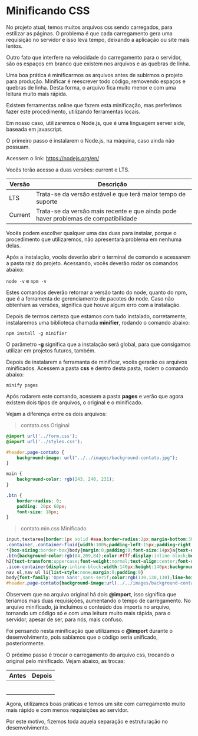 # Minificando CSS

No projeto atual, temos muitos arquivos css sendo carregados, para estilizar as páginas. O problema é que cada carregamento gera uma requisição no servidor e isso leva tempo, deixando a aplicação ou site mais lentos.

Outro fato que interfere na velocidade do carregamento para o servidor, são os espaços em branco que existem nos arquivos e as quebras de linha. 

Uma boa prática é minificarmos os arquivos antes de subirmos o projeto para produção. Minificar é reescrever todo código, removendo espaços e quebras de linha. Desta forma, o arquivo fica muito menor e com uma leitura muito mais rápida.

Existem ferramentas online que fazem esta minificação, mas preferimos fazer este procedimento, utilizando ferramentas locais.

Em nosso caso, utilizaremos o Node.js, que é uma linguagem server side, baseada em javascript.

O primeiro passo é instalarem o Node.js, na máquina, caso ainda não possuam.

Acessem o link: <https://nodejs.org/en/>

Vocês terão acesso a duas versões: current e LTS.

| Versão | Descrição |
| ------ | --------- |
| LTS | Trata-se da versão estável e que terá maior tempo de suporte |
| Current | Trata-se da versão mais recente e que ainda pode haver problemas de compatibilidade |

Vocês podem escolher qualquer uma das duas para instalar, porque o procedimento que utilizaremos, não apresentará problema em nenhuma delas.

Após a instalação, vocês deverão abrir o terminal de comando e acessarem a pasta raiz do projeto. Acessando, vocês deverão rodar os comandos abaixo:

`node -v` e `npm -v`

Estes comandos deverão retornar a versão tanto do node, quanto do npm, que é a ferramenta de gerenciamento de pacotes do node. Caso não obtenham as versões, significa que houve algum erro com a instalação.

Depois de termos certeza que estamos com tudo instalado, corretamente, instalaremos uma biblioteca chamada **minifier**, rodando o comando abaixo:

`npm install -g minifier`

O parâmetro **-g** significa que a instalação será global, para que consigamos utilizar em projetos futuros, também.

Depois de instalarem a ferramanta de minificar, vocês gerarão os arquivos minificados. Acessem a pasta **css** e dentro desta pasta, rodem o comando abaixo:

`minify pages`

Após rodarem este comando, acessem a pasta **pages** e  verão que agora existem dois tipos de arquivos, o original e o minificado.

Vejam a diferença entre os dois arquivos:

> contato.css Original

```css
@import url('../form.css');
@import url('../styles.css');

#header.page-contato {
    background-image: url("../../images/background-contato.jpg");
}

main {
    background-color: rgb(243, 240, 231);
}

.btn {
    border-radius: 0;
    padding: 20px 60px;
    font-size: 18px;
}
```
> contato.min.css Minificado

```css
input,textarea{border:1px solid #aaa;border-radius:2px;margin-bottom:30px;padding:10px;width:100%}input[type="submit"]{width:auto}textarea{height:170px}input:focus,textarea:focus{outline:1px solid #777}.input-control{position:relative}.input-control label{position:absolute;top:5px;left:5px;opacity:0}.input-control input:focus ~ label,.input-control textarea:focus ~ label{top:-25px;font-size:12px;transition:ease .5s all;opacity:1}
.container,.container-fluid{width:100%;padding-left:15px;padding-right:15px}.row{margin-left:-15px;margin-right:-15px}.row:before,.row:after{content:" ";display:table}.row:after{clear:both}.col{position:relative;padding-left:15px;padding-right:15px;min-height:1px;float:left}.col-1{width:16.666666%}.col-2{width:33.333332%}.col-3{width:49.999998%}.col-4{width:66.666664%}.col-5{width:83.33333%}.col-6{width:100%}@media (min-width:992px){.container{max-width:992px;margin:0 auto}.col-desktop-1{width:8.333333%}.col-desktop-2{width:16.66%}.col-desktop-3{width:24.999999%}.col-desktop-4{width:33.333332%}.col-desktop-5{width:41.666665%}.col-desktop-6{width:49.999998%}.col-desktop-7{width:58.333331%}.col-desktop-8{width:66.666664%}.col-desktop-9{width:74.999997%}.col-desktop-10{width:83.33333%}.col-desktop-11{width:91.666663%}.col-desktop-12{width:100%}.col-offset-desktop-1{margin-left:8.333333%}.col-offset-desktop-2{margin-left:16.66%}.col-offset-desktop-3{margin-left:24.999999%}.col-offset-desktop-4{margin-left:33.333332%}.col-offset-desktop-5{margin-left:41.666665%}.col-offset-desktop-6{margin-left:49.999998%}.col-offset-desktop-7{margin-left:58.333331%}.col-offset-desktop-8{margin-left:66.666664%}.col-offset-desktop-9{margin-left:74.999997%}.col-offset-desktop-10{margin-left:83.33333%}.col-offset-desktop-11{margin-left:91.666663%}.col-offset-desktop-12{margin-left:100%}}@media (min-width:1200px){.container{max-width:1200px}}
*{box-sizing:border-box}body{margin:0;padding:0;font-size:14px}a{text-decoration:none}p{margin:10px 0 20px 0}
.btn{background-color:rgb(84,209,84);color:#fff;display:inline-block;border-radius:30px;padding:10px 30px;text-decoration:none;transition:ease .5s all;border:none;cursor:pointer}.btn:hover{background-color:rgb(84,180,84)}.btn.orange{background-color:#fed136}.btn.orange:hover{background-color:#000}
h2{text-transform:uppercase;font-weight:normal;text-align:center;font-size:25px;margin:10px 0 20px 0}h2:after{content:"";display:block;background-color:rgb(130,130,130);margin:5px auto 0 auto;width:50px;height:2px}.subtitle{margin-bottom:80px}.text-left{text-align:left}
.icon-container{display:inline-block;width:140px;height:140px;background:#e1f3e1;border-radius:30px;position:relative}.icon-container .material-icons{display:block;font-size:85px;color:rgb(84,209,84);position:absolute;top:50%;left:50%;transform:translate(-50%,-50%);cursor:default}.img-box-round{display:inline-block;border-radius:100%;overflow:hidden}.img-box-label:before{content:'';display:block;width:50%;height:60px;border-right:2px solid rgb(32,123,32);background:transparent;margin-bottom:10px}
nav ul,nav ul li{list-style:none;margin:0;padding:0}
body{font-family:'Open Sans',sans-serif;color:rgb(130,130,130);line-height:25px}#header nav a{display:inline-block;text-decoration:none;padding:10px;border-radius:5px}#header nav a:hover,#header nav a.active{background-color:rgba(84,209,84,0.3)}#header h1{font-size:54px;line-height:60px}#header{background:#000 no-repeat fixed center;background-size:cover;color:#fff;width:100%;height:660px;position:relative;padding-top:30px}#header a{color:#fff;transition:ease .5s all}#header nav{text-align:right}#header nav ul,#header nav ul li{display:inline-block}#header .title{position:absolute;left:0;top:50%;transform:translate(0,-50%);text-align:center}.section{padding:30px 0 30px 0}.section-center{text-align:center}#footer{background-color:rgb(51,51,51);text-align:left}#footer,#footer a{color:rgb(204,204,204)}#footer h3,#footer nav li{text-transform:uppercase}#footer h3:after{content:'';display:block;border-bottom:2px solid rgb(204,204,204);width:30px}#footer nav li{padding:3px 0}#footer nav li a:hover{color:rgb(255,255,255)}#footer .social{height:200px;line-height:200px;text-align:right}#footer .social a{display:inline-block;padding:0 0 0 10px;opacity:1}#footer .social a:hover{opacity:.5;transition:ease .3s all}#footer .social img{vertical-align:middle}#copyright{text-align:center;background-color:rgb(34,34,34);padding:10px}@media (max-width:992px){#header,#header nav{text-align:center}}
#header.page-contato{background-image:url(../../images/background-contato.jpg)}main{background-color:rgb(243,240,231)}.btn{border-radius:0;padding:20px 60px;font-size:18px}
```

Observem que no arquivo original há dois **@import**, isso significa que teríamos mais duas requisições, aumentando o tempo de carregamento. No arquivo minificado, já incluímos o conteúdo dos imports no arquivo, tornando um código só e com uma leitura muito mais rápida, para o servidor, apesar de ser, para nós, mais confuso.

Foi pensando nesta minificação que utilizamos o **@import** durante o desenvolvimento, pois sabíamos que o código seria unificado, posteriormente.

O próximo passo é trocar o carregamento do arquivo css, trocando o original pelo minificado. Vejam abaixo, as trocas:

| Antes | Depois |
| ----- | ------ |
| <link href="css/pages/clientes.css" rel="stylesheet"> | <link href="css/pages/clientes.min.css" rel="stylesheet"> |
| <link href="css/pages/contato.css" rel="stylesheet"> | <link href="css/pages/contato.min.css" rel="stylesheet"> |
| <link href="css/pages/equipe.css" rel="stylesheet"> | <link href="css/pages/equipe.min.css" rel="stylesheet"> |
| <link href="css/pages/home.css" rel="stylesheet"> | <link href="css/pages/home.min.css" rel="stylesheet"> |
| <link href="css/pages/produto.css" rel="stylesheet"> | <link href="css/pages/produto.min.css" rel="stylesheet"> |
| <link href="./css/pages/quem-somos.css" rel="stylesheet"> | <link href="./css/pages/quem-somos.min.css" rel="stylesheet"> |

Agora, utilizamos boas práticas e temos um site com carregamento muito mais rápido e com menos requisições ao servidor.

Por este motivo, fizemos toda aquela separação e estruturação no desenvolvimento.